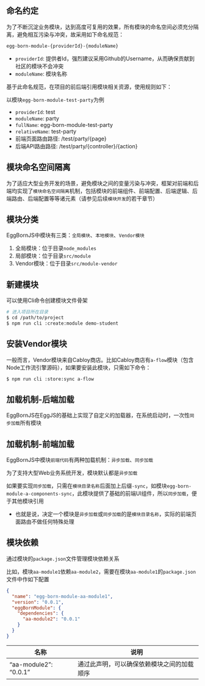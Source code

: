 ## 命名约定

为了不断沉淀业务模块，达到高度可复用的效果，所有模块的命名空间必须充分隔离，避免相互污染与冲突，故采用如下命名规范：

``` bash
egg-born-module-{providerId}-{moduleName}
```

* `providerId`: 提供者Id，强烈建议采用Github的Username，从而确保贡献到社区的模块不会冲突
* `moduleName`: 模块名称

基于此命名规范，在项目的前后端引用模块相关资源，使用规则如下：

以模块`egg-born-module-test-party`为例

* `providerId`: test
* `moduleName`: party
* `fullName`: egg-born-module-test-party
* `relativeName`: test-party
* 前端页面路由路径: /test/party/{page}
* 后端API路由路径: /test/party/{controller}/{action}

## 模块命名空间隔离

为了适应大型业务开发的场景，避免模块之间的变量污染与冲突，框架对前端和后端均实现了`模块命名空间隔离`机制，包括模块的前端组件、前端配置、后端逻辑、后端路由、后端配置等等诸元素（请参见后续`模块开发`的若干章节）

## 模块分类

EggBornJS中模块有三类：`全局模块`、`本地模块`、`Vendor模块`

1. 全局模块：位于目录`node_modules`
2. 局部模块：位于目录`src/module`
3. Vendor模块：位于目录`src/module-vendor`

## 新建模块

可以使用Cli命令创建模块文件骨架

``` bash
# 进入项目所在目录
$ cd /path/to/project
$ npm run cli :create:module demo-student
```

## 安装Vendor模块

一般而言，Vendor模块来自Cabloy商店。比如Cabloy商店有`a-flow`模块（包含Node工作流引擎源码），如果要安装此模块，只需如下命令：

``` bash
$ npm run cli :store:sync a-flow
```

## 加载机制-后端加载

EggBornJS在EggJS的基础上实现了自定义的加载器，在系统启动时，一次性`同步加载`所有模块

## 加载机制-前端加载

EggBornJS中模块`前端代码`有两种加载机制：`异步加载`、`同步加载`

为了支持大型Web业务系统开发，模块默认都是`异步加载`

如果要实现`同步加载`，只需在`模块目录名称`后面加上后缀`-sync`，如模块`egg-born-module-a-components-sync`，此模块提供了基础的前端UI组件，所以`同步加载`，便于其他模块引用

* 也就是说，决定一个模块是`异步加载`或`同步加载`的是`模块目录名称`，实际的前端页面路由不做任何特殊处理

## 模块依赖

通过模块的`package.json`文件管理模块依赖关系

比如，模块`aa-module1`依赖`aa-module2`，需要在模块`aa-module1`的`package.json`文件中作如下配置

``` json
{
  "name": "egg-born-module-aa-module1",
  "version": "0.0.1",
  "eggBornModule": {
    "dependencies": {
      "aa-module2": "0.0.1"
    }
  }
}
```

| 名称 | 说明 |
|----|----|
| “aa-module2”: “0.0.1” | 通过此声明，可以确保依赖模块之间的加载顺序 |
